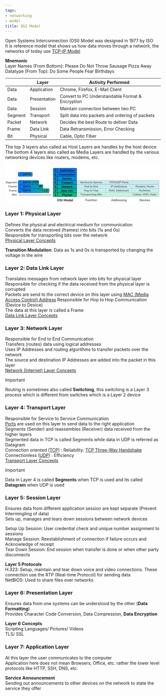 ```yaml
---
tags:
- networking
- model
title: OSI Model
---
```


Open Systems Interconnection (OSI) Model was designed in 1977 by ISO  
It is reference model that shows us how data moves through a network, the networks of today use [TCP-IP Model](tcp-ip-model.md)

**Mnemonic**  
Layer Names (From Bottom): Please Do Not Throw Sausage Pizza Away  
Datatype (From Top): Do Some People Fear Birthdays

|         | Layer        | Activity Performed                               |
| ------- | ------------ | ------------------------------------------------ |
| Data    | Application  | Chrome, Firefox, E-Mail Client                   |
| Data    | Presentation | Convert to PC Understandable Format & Encryption |
| Data    | Session      | Maintain connection between two PC               |
| Segment | Transport    | Split data into packets and ordering of packets  |
| Packet  | Network      | Decides the best Route to deliver Data           |
| Frame   | Data Link    | Data Retransmission, Error Checking              |
| Bit     | Physical     | Cable, Optic Fiber                               |

The top 3 layers also called as Host Layers are handles by the host device  
The bottom 4 layers also called as Media Layers are handled by the various networking devices like routers, modems, etc.

![OSI Model](../images/osi-model.png)

### Layer 1: Physical Layer

Defines the physical and electrical medium for communication  
Converts the data received (frames) into bits (1s and 0s)  
Responsible for transporting bits over the network  
[Physical Layer Concepts](../layer-wise-concepts/physical-layer-concepts/physical-layer-concepts.md)

**Transition Modulation**: Data as 1s and 0s is transported by changing the voltage in the wire

### Layer 2: Data Link Layer

Translates messages from network layer into bits for physical layer  
Responsible for checking if the data received from the physical layer is corrupted  
Packets are send to the correct device on this layer using [MAC (Media Access Control) Address](../layer-wise-concepts/data-link-layer-concepts/mac-media-access-control-address.md)
Responsible for Hop to Hop Communication (Device to Device)  
The data at this layer is called a Frame  
[Data Link Layer Concepts](../layer-wise-concepts/data-link-layer-concepts/data-link-layer-concepts.md)

### Layer 3: Network Layer

Responsible for End to End Communication  
Transfers (routes) data using logical addresses  
Uses IP Addresses and routing algorithms to transfer packets over the network  
The source and destination IP Addresses are added into the packet in this layer  
[Network (Internet) Layer Concepts](../layer-wise-concepts/network-layer-concepts/network-layer-concepts.md)

> [!IMPORTANT]  
> Routing is sometimes also called **Switching**, this switching is a Layer 3 process  which is different from switches which is a Layer 2 device


### Layer 4: Transport Layer

Responsible for Service to Service Communication  
[Ports](../layer-wise-concepts/transport-layer-concepts/network-ports.md) are used on this layer to send data to the right application  
Segments (Sender) and reassembles (Receiver) data received from the higher layers  
Segmented data in TCP is called Segments while data in UDP is referred as Datagram  
Connection oriented ([TCP](../layer-wise-concepts/transport-layer-concepts/transmission-control-protocol-tcp.md)) : Reliability: [TCP Three-Way Handshake](../layer-wise-concepts/transport-layer-concepts/tcp-three-way-handshake.md)  
Connectionless ([UDP](../layer-wise-concepts/transport-layer-concepts/user-datagram-protocol-udp.md)) : Efficiency  
[Transport Layer Concepts](../layer-wise-concepts/transport-layer-concepts/transport-layer-concepts.md)

> [!IMPORTANT]
> Data in Layer 4 is called **Segments** when TCP is used and its called **Datagram** when UDP is used

### Layer 5: Session Layer

Ensures data from different application session are kept separate (Prevent Intermingling of data)  
Sets up, manages and tears down sessions between network devices  

Setup Up Session: User credential check and unique number assignment to sessions    
Manage Session: Reestablishment of connection if failure occurs and Acknowledge of receipt  
Tear Down Session: End session when transfer is done or when other party disconnects

**Layer 5 Protocols**  
H.323: Setup, maintain and tear down voice and video connections. These connection use the RTP (Real-time Protocol) for sending data  
NetBIOS: Used to share files over networks

### Layer 6: Presentation Layer

Ensures data from one systems can be understood by the other (**Data Formatting**)  
Provides Character Code Conversion, Data Compression, **Data Encryption**

**Layer 6 Concepts**  
Scripting Languages/ Pictures/ Videos  
TLS/ SSL

### Layer 7: Application Layer

At this layer the user communicates to the computer  
Application here does not mean Browsers, Office, etc. rather the lower level protocols like HTTP, SSH, DNS, etc.  

**Service Announcement**  
Sending out announcements to other devices on the network to state the service they offer
